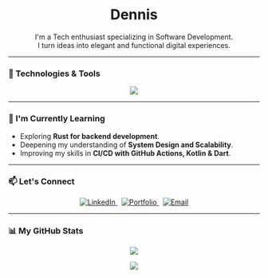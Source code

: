 <!-- 
Hi, I'm Dennis👋 
-->

<div align="center">

  <h1>Dennis</h1>
  <p>
    I'm a Tech enthusiast specializing in Software Development.<br /> 
    I turn ideas into elegant and functional digital experiences.
  </p>

</div>

---

### 🔧 Technologies & Tools

<p align="center">
  <a href="https://skillicons.dev">
    <img src="https://skillicons.dev/icons?i=js,ts,react,nextjs,rails,visualstudio,nodejs,mint,ubuntu,vite,ktlin,dart,express,mongodb,tailwind,figma,git,linux,c" />
  </a>
</p>

---

### 🌱 I'm Currently Learning

- Exploring **Rust for backend development**.
- Deepening my understanding of **System Design and Scalability**.
- Improving my skills in **CI/CD with GitHub Actions, Kotlin & Dart**.

---

### 📫 Let's Connect

<p align="center">
  <a href="https://www.linkedin.com/in/dennis-shakava" target="_blank">
    <img src="https://img.shields.io/badge/LinkedIn-0077B5?style=for-the-badge&logo=linkedin&logoColor=white" alt="LinkedIn">
  </a> &nbsp;
  <a href="https://.com" target="_blank">
    <img src="https://img.shields.io/badge/Portfolio-333333?style=for-the-badge&logo=react&logoColor=white" alt="Portfolio">
  </a> &nbsp;
  <a href="mailto:nexesa.foundation@yahoo.com">
    <img src="https://img.shields.io/badge/Email-D14836?style=for-the-badge&logo=gmail&logoColor=white" alt="Email">
  </a>
</p>

---

### 📊 My GitHub Stats

<p align="center">
  <a href="https://github.com/anuraghazra/github-readme-stats">
    <img align="center" src="https://github-readme-stats.vercel.app/api?username=Javbins&show_icons=true&theme=transparent&hide_border=true&include_all_commits=true&count_private=true" />
  </a>
</p>
<p align="center">
  <a href="https://github.com/anuraghazra/github-readme-stats">
    <img align="center" src="https://github-readme-stats.vercel.app/api/top-langs/?username=Javbins&layout=compact&theme=transparent&hide_border=true" />
  </a>
</p>
